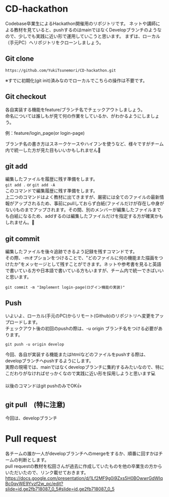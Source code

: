 
# CD-hackathon
Codebase卒業生によるHackathon開催用のリポジトリです。
ネットや講師による教材を見ていると、pushするのはmainではなくDevelopブランチのようなので、少しでも実践に近い形で運用していこうと思います。
まずは、ローカル（手元PC）へリポジトリをクローンしましょう。

## Git clone
```
https://github.com/YukiTsunemori/CD-hackathon.git
```

※すでに初期化(git init)済みなのでローカルでこちらの操作は不要です。

## Git checkout
各自実装する機能をfeature/ブランチ名でチェックアウトしましょう。  
命名については誰しもが見て何の作業をしているか、がわかるようにしましょう。  

例：feature/login_page(or login-page)  

ブランチ名の書き方はスネークケースやハイフンを使うなど、様々ですがチーム内で統一した方が見た目もいいかもしれません👀

## git add
 編集したファイルを履歴に残す準備をします。  
 ```git add .``` or ```git add -A```  
 このコマンドで編集履歴に残す準備をします。  
 上二つのコマンドはよく教材に出てきますが、厳密には全てのファイルの最新情報がアップされるため、事前にpullしておらず白紙(ファイルだけが存在し中身がない)ものまでアップされます。その間、別のメンバーが編集したファイルまでも白紙になるため、addするのは編集したファイルだけを指定する方が確実かもしれません。👀

## git commit 
編集したファイルを後々追跡できるよう記録を残すコマンドです。  
その際、-mオプションをつけることで、"どのファイルに何の機能また描画をつけたか"をメッセージとして残すことができます。ネットや参考書を見ると英語で書いている方や日本語で書いている方もいますが、チーム内で統一できばいいと思います。  
```
git commit -m "Implement login-page(ログイン機能の実装)"
```
## Push
いよいよ、ローカル(手元のPC)からリモート(Github)のリポジトリへ変更をアップロードします。  
チェックアウト後の初回のpushの際は、-u origin ブランチ名をつける必要があります。
```
git push -u origin develop
```
今回、各自が実装する機能またはhtmlなどのファイルをpushする際は、developブランチへpushするようにします。  
実際の現場では、mainではなくdevelopブランチに集約するみたいなので、特にこだわりがなければせっかくなので実践に近い形を採用しようと思います💻  

以後のコマンドはgit pushのみでOK👍

## git pull　(特に注意)
今回は、developブランチ 

# Pull request
各チームの誰か一人がdevelopブランチへのmergeをするか、順番に回すかはチームの判断とします。  
pull requestの教材を松田さんが過去に作成していたものを他の卒業生の方からいただいたので、リンク載せておきます。  
https://docs.google.com/presentation/d/1Lf2MF9g0i9Zxs5H0BOwwrGdWIqBc0qvWE9Yvzf2w_pc/edit?slide=id.ge2fb718087_0_5#slide=id.ge2fb718087_0_5